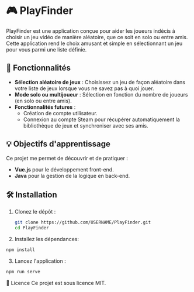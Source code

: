 # 🎮 PlayFinder

PlayFinder est une application conçue pour aider les joueurs indécis à choisir un jeu vidéo de manière aléatoire, que ce soit en solo ou entre amis. Cette application rend le choix amusant et simple en sélectionnant un jeu pour vous parmi une liste définie.

## 🚀 Fonctionnalités

- **Sélection aléatoire de jeux** : Choisissez un jeu de façon aléatoire dans votre liste de jeux lorsque vous ne savez pas à quoi jouer.
- **Mode solo ou multijoueur** : Sélection en fonction du nombre de joueurs (en solo ou entre amis).
- **Fonctionnalités futures** :
  - Création de compte utilisateur.
  - Connexion au compte Steam pour récupérer automatiquement la bibliothèque de jeux et synchroniser avec ses amis.

## 💡 Objectifs d'apprentissage

Ce projet me permet de découvrir et de pratiquer :
- **Vue.js** pour le développement front-end.
- **Java** pour la gestion de la logique en back-end.

## 🛠️ Installation

1. Clonez le dépôt :
   ```bash
   git clone https://github.com/USERNAME/PlayFinder.git
   cd PlayFinder
   ```

2. Installez les dépendances:
  ```bash
  npm install
  ```

3. Lancez l'application :
  ```bash
  npm run serve
  ```

📜 Licence
Ce projet est sous licence MIT.
